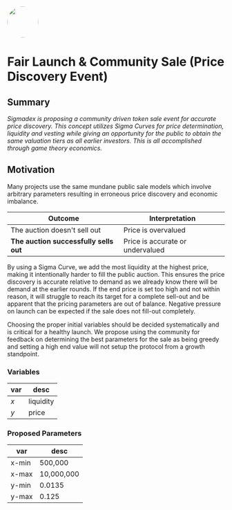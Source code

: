 <img src="https://user-images.githubusercontent.com/33762147/155625647-55c69f06-e0ea-44a8-a425-7aa086c329c5.png" style="border-radius:50%;width:72px;">

# Fair Launch & Community Sale (Price Discovery Event)

## Summary
<em>Sigmadex is proposing a community driven token sale event for accurate price discovery. This concept utilizes Sigma Curves for price determination, liquidity and vesting while giving an opportunity for the public to obtain the same valuation tiers as all earlier investors. This is all accomplished through game theory economics.</em>

## Motivation

Many projects use the same mundane public sale models which involve arbitrary parameters resulting in erroneous price discovery and economic imbalance.

|Outcome|Interpretation|
|-------|--------------|
|The auction doesn't sell out | Price is overvalued |
|**The auction successfully sells out** | Price is accurate or undervalued |

By using a Sigma Curve, we add the most liquidity at the highest price, making it intentionally harder to fill the public auction. This ensures the price discovery is accurate relative to demand as we already know there will be demand at the earlier rounds. If the end price is set too high and not within reason, it will struggle to reach its target for a complete sell-out and be apparent that the pricing parameters are out of balance. Negative pressure on launch can be expected if the sale does not fill-out completely.

Choosing the proper initial variables should be decided systematically and is critical for a healthy launch. We propose using the community for feedback on determining the best parameters for the sale as being greedy and setting a high end value will not setup the protocol from a growth standpoint.

### Variables 
<div align="center"> 
  
|var|desc|
|---|----|
|*x*|liquidity|
|*y*|price|
  
 </div>
 
 ### Proposed Parameters
 <div align="center"> 
  
|var|desc|
|---|----|
|x-min|500,000|
|x-max|10,000,000|
|y-min|0.0135|
|y-max|0.125|
  
</div>
